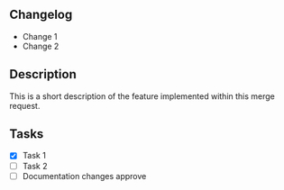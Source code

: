 <!-------------------------------------
Copyright (C) 2022 Intel Corporation
SPDX-License-Identifier: MIT
--------------------------------------->
<!--
Intel® Query Processing Library (Intel® QPL)
==================================================================

Notices and Disclaimers
-----------------

No license (express or implied, by estoppel or otherwise) to any intellectual
property rights is granted by this document.

Intel disclaims all express and implied warranties, including without
limitation, the implied warranties of merchantability, fitness for a particular
purpose, and non-infringement, as well as any warranty arising from course of
performance, course of dealing, or usage in trade. This document contains
information on products, services and/or processes in development. All
information provided here is subject to change without notice. Contact your
Intel representative to obtain the latest forecast, schedule, specifications and
roadmaps. The products and services described may contain defects or errors
which may cause deviations from published specifications. Current characterized
errata are available on request. Intel, the Intel logo, Intel Atom, Intel Core
and Xeon are trademarks of Intel Corporation in the U.S. and/or other countries.
\*Other names and brands may be claimed as the property of others. Microsoft,
Windows, and the Windows logo are trademarks, or registered trademarks of
Microsoft Corporation in the United States and/or other countries. Java is a
registered trademark of Oracle and/or its affiliates.

© Intel Corporation.

This software and the related documents are Intel copyrighted materials,
and your use of them is governed by the express license under which they
were provided to you ("License"). Unless the License provides
otherwise, you may not use, modify, copy, publish, distribute, disclose
or transmit this software or the related documents without Intel's prior
written permission. This software and the related documents are provided
as is, with no express or implied warranties, other than those that are
expressly stated in the License.
-->

## Changelog

 - Change 1
 - Change 2

## Description

This is a short description of the feature implemented within this merge request.

## Tasks

 - [x] Task 1
 - [ ] Task 2
 - [ ] Documentation changes approve
